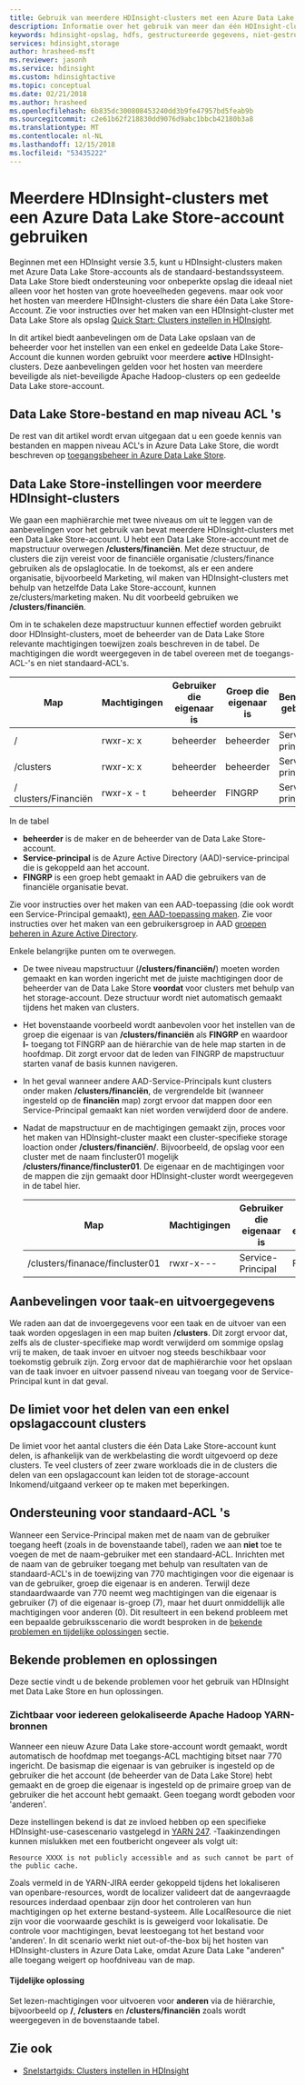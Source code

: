 ```yaml
---
title: Gebruik van meerdere HDInsight-clusters met een Azure Data Lake Store-account - Azure
description: Informatie over het gebruik van meer dan één HDInsight-cluster met één Data Lake Store-account
keywords: hdinsight-opslag, hdfs, gestructureerde gegevens, niet-gestructureerde gegevens, data lake store
services: hdinsight,storage
author: hrasheed-msft
ms.reviewer: jasonh
ms.service: hdinsight
ms.custom: hdinsightactive
ms.topic: conceptual
ms.date: 02/21/2018
ms.author: hrasheed
ms.openlocfilehash: 6b835dc300808453240dd3b9fe47957bd5feab9b
ms.sourcegitcommit: c2e61b62f218830dd9076d9abc1bbcb42180b3a8
ms.translationtype: MT
ms.contentlocale: nl-NL
ms.lasthandoff: 12/15/2018
ms.locfileid: "53435222"
---
```

# <a name="use-multiple-hdinsight-clusters-with-an-azure-data-lake-store-account"></a>Meerdere HDInsight-clusters met een Azure Data Lake Store-account gebruiken

Beginnen met een HDInsight versie 3.5, kunt u HDInsight-clusters maken met Azure Data Lake Store-accounts als de standaard-bestandssysteem.
Data Lake Store biedt ondersteuning voor onbeperkte opslag die ideaal niet alleen voor het hosten van grote hoeveelheden gegevens. maar ook voor het hosten van meerdere HDInsight-clusters die share één Data Lake Store-Account. Zie voor instructies over het maken van een HDInsight-cluster met Data Lake Store als opslag [Quick Start: Clusters instellen in HDInsight](../storage/data-lake-storage/quickstart-create-connect-hdi-cluster.md).

In dit artikel biedt aanbevelingen om de Data Lake opslaan van de beheerder voor het instellen van een enkel en gedeelde Data Lake Store-Account die kunnen worden gebruikt voor meerdere **active** HDInsight-clusters. Deze aanbevelingen gelden voor het hosten van meerdere beveiligde als niet-beveiligde Apache Hadoop-clusters op een gedeelde Data Lake store-account.


## <a name="data-lake-store-file-and-folder-level-acls"></a>Data Lake Store-bestand en map niveau ACL 's

De rest van dit artikel wordt ervan uitgegaan dat u een goede kennis van bestanden en mappen niveau ACL's in Azure Data Lake Store, die wordt beschreven op [toegangsbeheer in Azure Data Lake Store](../data-lake-store/data-lake-store-access-control.md).

## <a name="data-lake-store-setup-for-multiple-hdinsight-clusters"></a>Data Lake Store-instellingen voor meerdere HDInsight-clusters
We gaan een maphiërarchie met twee niveaus om uit te leggen van de aanbevelingen voor het gebruik van bevat meerdere HDInsight-clusters met een Data Lake Store-account. U hebt een Data Lake Store-account met de mapstructuur overwegen **/clusters/financiën**. Met deze structuur, de clusters die zijn vereist voor de financiële organisatie /clusters/finance gebruiken als de opslaglocatie. In de toekomst, als er een andere organisatie, bijvoorbeeld Marketing, wil maken van HDInsight-clusters met behulp van hetzelfde Data Lake Store-account, kunnen ze/clusters/marketing maken. Nu dit voorbeeld gebruiken we **/clusters/financiën**.

Om in te schakelen deze mapstructuur kunnen effectief worden gebruikt door HDInsight-clusters, moet de beheerder van de Data Lake Store relevante machtigingen toewijzen zoals beschreven in de tabel. De machtigingen die wordt weergegeven in de tabel overeen met de toegangs-ACL-'s en niet standaard-ACL's. 


|Map  |Machtigingen  |Gebruiker die eigenaar is  |Groep die eigenaar is  | Benoemde gebruiker | Benoemde gebruikersmachtigingen | De benoemde groep | De benoemde groepsmachtigingen |
|---------|---------|---------|---------|---------|---------|---------|---------|
|/ | rwxr-x: x  |beheerder |beheerder  |Service-principal |--x  |FINGRP   |l-         |
|/clusters | rwxr-x: x |beheerder |beheerder |Service-principal |--x  |FINGRP |l-         |
|/ clusters/Financiën | rwxr-x - t |beheerder |FINGRP  |Service-principal |LSU  |-  |-     |

In de tabel

- **beheerder** is de maker en de beheerder van de Data Lake Store-account.
- **Service-principal** is de Azure Active Directory (AAD)-service-principal die is gekoppeld aan het account.
- **FINGRP** is een groep hebt gemaakt in AAD die gebruikers van de financiële organisatie bevat.

Zie voor instructies over het maken van een AAD-toepassing (die ook wordt een Service-Principal gemaakt), [een AAD-toepassing maken](../active-directory/develop/howto-create-service-principal-portal.md#create-an-azure-active-directory-application). Zie voor instructies over het maken van een gebruikersgroep in AAD [groepen beheren in Azure Active Directory](../active-directory/fundamentals/active-directory-groups-create-azure-portal.md).

Enkele belangrijke punten om te overwegen.

- De twee niveau mapstructuur (**/clusters/financiën/**) moeten worden gemaakt en kan worden ingericht met de juiste machtigingen door de beheerder van de Data Lake Store **voordat** voor clusters met behulp van het storage-account. Deze structuur wordt niet automatisch gemaakt tijdens het maken van clusters.
- Het bovenstaande voorbeeld wordt aanbevolen voor het instellen van de groep die eigenaar is van **/clusters/financiën** als **FINGRP** en waardoor **l-** toegang tot FINGRP aan de hiërarchie van de hele map starten in de hoofdmap. Dit zorgt ervoor dat de leden van FINGRP de mapstructuur starten vanaf de basis kunnen navigeren.
- In het geval wanneer andere AAD-Service-Principals kunt clusters onder maken **/clusters/financiën**, de vergrendelde bit (wanneer ingesteld op de **financiën** map) zorgt ervoor dat mappen door een Service-Principal gemaakt kan niet worden verwijderd door de andere.
- Nadat de mapstructuur en de machtigingen gemaakt zijn, proces voor het maken van HDInsight-cluster maakt een cluster-specifieke storage loaction onder **/clusters/financiën/**. Bijvoorbeeld, de opslag voor een cluster met de naam fincluster01 mogelijk **/clusters/finance/fincluster01**. De eigenaar en de machtigingen voor de mappen die zijn gemaakt door HDInsight-cluster wordt weergegeven in de tabel hier.

    |Map  |Machtigingen  |Gebruiker die eigenaar is  |Groep die eigenaar is  | Benoemde gebruiker | Benoemde gebruikersmachtigingen | De benoemde groep | De benoemde groepsmachtigingen |
    |---------|---------|---------|---------|---------|---------|---------|---------|
    |/clusters/finanace/fincluster01 | rwxr-x---  |Service-Principal |FINGRP  |- |-  |-   |-  | 
   


## <a name="recommendations-for-job-input-and-output-data"></a>Aanbevelingen voor taak-en uitvoergegevens

We raden aan dat de invoergegevens voor een taak en de uitvoer van een taak worden opgeslagen in een map buiten **/clusters**. Dit zorgt ervoor dat, zelfs als de cluster-specifieke map wordt verwijderd om sommige opslag vrij te maken, de taak invoer en uitvoer nog steeds beschikbaar voor toekomstig gebruik zijn. Zorg ervoor dat de maphiërarchie voor het opslaan van de taak invoer en uitvoer passend niveau van toegang voor de Service-Principal kunt in dat geval.

## <a name="limit-on-clusters-sharing-a-single-storage-account"></a>De limiet voor het delen van een enkel opslagaccount clusters

De limiet voor het aantal clusters die één Data Lake Store-account kunt delen, is afhankelijk van de werkbelasting die wordt uitgevoerd op deze clusters. Te veel clusters of zeer zware workloads die in de clusters die delen van een opslagaccount kan leiden tot de storage-account Inkomend/uitgaand verkeer op te maken met beperkingen.

## <a name="support-for-default-acls"></a>Ondersteuning voor standaard-ACL 's

Wanneer een Service-Principal maken met de naam van de gebruiker toegang heeft (zoals in de bovenstaande tabel), raden we aan **niet** toe te voegen de met de naam-gebruiker met een standaard-ACL. Inrichten met de naam van de gebruiker toegang met behulp van resultaten van de standaard-ACL's in de toewijzing van 770 machtigingen voor die eigenaar is van de gebruiker, groep die eigenaar is en anderen. Terwijl deze standaardwaarde van 770 neemt weg machtigingen van die eigenaar is gebruiker (7) of die eigenaar is-groep (7), maar het duurt onmiddellijk alle machtigingen voor anderen (0). Dit resulteert in een bekend probleem met een bepaalde gebruiksscenario die wordt besproken in de [bekende problemen en tijdelijke oplossingen](#known-issues-and-workarounds) sectie.

## <a name="known-issues-and-workarounds"></a>Bekende problemen en oplossingen

Deze sectie vindt u de bekende problemen voor het gebruik van HDInsight met Data Lake Store en hun oplossingen.

### <a name="publicly-visible-localized-apache-hadoop-yarn-resources"></a>Zichtbaar voor iedereen gelokaliseerde Apache Hadoop YARN-bronnen

Wanneer een nieuw Azure Data Lake store-account wordt gemaakt, wordt automatisch de hoofdmap met toegangs-ACL machtiging bitset naar 770 ingericht. De basismap die eigenaar is van gebruiker is ingesteld op de gebruiker die het account (de beheerder van de Data Lake Store) hebt gemaakt en de groep die eigenaar is ingesteld op de primaire groep van de gebruiker die het account hebt gemaakt. Geen toegang wordt geboden voor 'anderen'.

Deze instellingen bekend is dat ze invloed hebben op een specifieke HDInsight-use-casescenario vastgelegd in [YARN 247](https://hwxmonarch.atlassian.net/browse/YARN-247). -Taakinzendingen kunnen mislukken met een foutbericht ongeveer als volgt uit:

    Resource XXXX is not publicly accessible and as such cannot be part of the public cache.

Zoals vermeld in de YARN-JIRA eerder gekoppeld tijdens het lokaliseren van openbare-resources, wordt de localizer valideert dat de aangevraagde resources inderdaad openbaar zijn door het controleren van hun machtigingen op het externe bestand-systeem. Alle LocalResource die niet zijn voor die voorwaarde geschikt is is geweigerd voor lokalisatie. De controle voor machtigingen, bevat leestoegang tot het bestand voor 'anderen'. In dit scenario werkt niet out-of-the-box bij het hosten van HDInsight-clusters in Azure Data Lake, omdat Azure Data Lake "anderen" alle toegang weigert op hoofdniveau van de map.

#### <a name="workaround"></a>Tijdelijke oplossing
Set lezen-machtigingen voor uitvoeren voor **anderen** via de hiërarchie, bijvoorbeeld op **/**, **/clusters** en   **/clusters/financiën** zoals wordt weergegeven in de bovenstaande tabel.

## <a name="see-also"></a>Zie ook

* [Snelstartgids: Clusters instellen in HDInsight](../storage/data-lake-storage/quickstart-create-connect-hdi-cluster.md)


